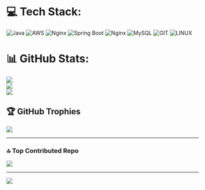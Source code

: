 # 💻 Tech Stack:

![Java](https://img.shields.io/badge/java-%23ED8B00.svg?style=for-the-badge&logo=openjdk&logoColor=white) ![AWS](https://img.shields.io/badge/AWS-%23FF9900.svg?style=for-the-badge&logo=amazon-aws&logoColor=white) ![Nginx](https://img.shields.io/badge/nginx-%23009639.svg?style=for-the-badge&logo=nginx&logoColor=white) ![Spring Boot](https://img.shields.io/badge/SpringBoot-6DB33F?style=for-the-badge&logo=spring&logoColor=white) ![Nginx](https://img.shields.io/badge/nginx-%23009639.svg?style=for-the-badge&logo=nginx&logoColor=white) ![MySQL](https://img.shields.io/badge/mysql-%2300000f.svg?style=for-the-badge&logo=mysql&logoColor=white) ![GIT](https://img.shields.io/badge/Git-fc6d26?style=for-the-badge&logo=git&logoColor=white) ![LINUX](https://img.shields.io/badge/Linux-FCC624?style=for-the-badge&logo=linux&logoColor=black)

# 📊 GitHub Stats:

![](https://github-readme-stats.vercel.app/api?username=hong-sile&theme=dark&hide_border=false&include_all_commits=true&count_private=true)<br/>
![](https://github-readme-streak-stats.herokuapp.com/?user=hong-sile&theme=dark&hide_border=false)<br/>
![](https://github-readme-stats.vercel.app/api/top-langs/?username=hong-sile&theme=dark&hide_border=false&include_all_commits=true&count_private=true&layout=compact)

## 🏆 GitHub Trophies

![](https://github-profile-trophy.vercel.app/?username=hong-sile&theme=radical&no-frame=false&no-bg=false&margin-w=4)

---

### 🔝 Top Contributed Repo

![](https://github-contributor-stats.vercel.app/api?username=hong-sile&limit=5&theme=dark&combine_all_yearly_contributions=true)

---

[![](https://visitcount.itsvg.in/api?id=hong-sile&icon=0&color=0)](https://visitcount.itsvg.in)



<!-- Proudly created with GPRM ( https://gprm.itsvg.in ) -->
